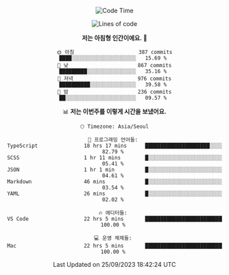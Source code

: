 <div align='center'>
 
<!--START_SECTION:waka-->
![Code Time](http://img.shields.io/badge/Code%20Time-2%2C998%20hrs%2032%20mins-blue)

![Lines of code](https://img.shields.io/badge/%EC%A0%80%EB%8A%94%20%EC%97%AC%ED%83%9C%EA%B9%8C%EC%A7%80%20-1.2%20million%20%EC%A4%84%EC%9D%98%20%EC%BD%94%EB%93%9C%EB%A5%BC%20%EC%9E%91%EC%84%B1%ED%96%88%EC%96%B4%EC%9A%94.-blue)

**저는 아침형 인간이에요. 🐤** 

```text
🌞 아침                     387 commits         ████░░░░░░░░░░░░░░░░░░░░░   15.69 % 
🌆 낮　                     867 commits         █████████░░░░░░░░░░░░░░░░   35.16 % 
🌃 저녁                     976 commits         ██████████░░░░░░░░░░░░░░░   39.58 % 
🌙 밤　                     236 commits         ██░░░░░░░░░░░░░░░░░░░░░░░   09.57 % 
```


📊 **저는 이번주를 이렇게 시간을 보냈어요.** 

```text
🕑︎ Timezone: Asia/Seoul

💬 프로그래밍 언어들: 
TypeScript               18 hrs 17 mins      █████████████████████░░░░   82.79 % 
SCSS                     1 hr 11 mins        █░░░░░░░░░░░░░░░░░░░░░░░░   05.41 % 
JSON                     1 hr 1 min          █░░░░░░░░░░░░░░░░░░░░░░░░   04.61 % 
Markdown                 46 mins             █░░░░░░░░░░░░░░░░░░░░░░░░   03.54 % 
YAML                     26 mins             █░░░░░░░░░░░░░░░░░░░░░░░░   02.02 % 

🔥 에디터들: 
VS Code                  22 hrs 5 mins       █████████████████████████   100.00 % 

💻 운영 체제들: 
Mac                      22 hrs 5 mins       █████████████████████████   100.00 % 
```


 Last Updated on 25/09/2023 18:42:24 UTC
<!--END_SECTION:waka-->
 </div>
<!---
Emewjin/Emewjin is a ✨ special ✨ repository because its `README.md` (this file) appears on your GitHub profile.
You can click the Preview link to take a look at your changes.
--->
